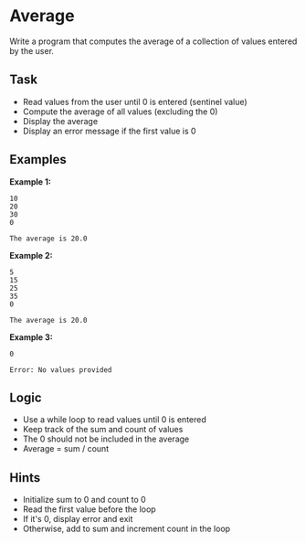 # Average

Write a program that computes the average of a collection of values entered by the user.

## Task
- Read values from the user until 0 is entered (sentinel value)
- Compute the average of all values (excluding the 0)
- Display the average
- Display an error message if the first value is 0

## Examples
**Example 1:**
```
10
20
30
0
```
```
The average is 20.0
```

**Example 2:**
```
5
15
25
35
0
```
```
The average is 20.0
```

**Example 3:**
```
0
```
```
Error: No values provided
```

## Logic
- Use a while loop to read values until 0 is entered
- Keep track of the sum and count of values
- The 0 should not be included in the average
- Average = sum / count

## Hints
- Initialize sum to 0 and count to 0
- Read the first value before the loop
- If it's 0, display error and exit
- Otherwise, add to sum and increment count in the loop
